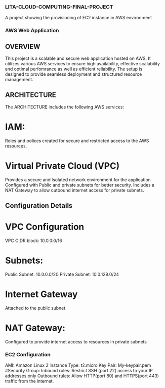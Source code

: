 ### LITA-CLOUD-COMPUTING-FINAL-PROJECT
 A project showing the provisioning of EC2 instance in AWS environment
 ### AWS Web Application
 ## OVERVIEW
 This project is a scalable and secure web application hosted on AWS. 
 It utilizes various AWS services to ensure high availability, effective scalability and optimal perfomrance as well as efficient reliability.
  The setup is designed to provide seamless deployment and structured resource management.
## ARCHITECTURE
The ARCHITECTURE includes the following AWS services:
# IAM:
Roles and polices created for secure and restricted access to the AWS resources.
# Virtual Private Cloud (VPC)
Provides a secure and Isolated network environment for the application
Configured with Public and private subnets for better security.
Includes a NAT Gateway to allow outbound internet access for private subnets.
## Configuration Details
# VPC Configuration
VPC CIDR block: 10.0.0.0/16
# Subnets:
Public Subnet: 10.0.0.0/20
Private Subnet: 10.0.128.0/24
# Internet Gateway
Attached to the public subnet.
# NAT Gateway:
Configured to provide internet access to resources in private subnets
### EC2 Configuration 
AMI: Amazon Linux 2
Instance Type: t2.micro
Key Pair: My-keypair.pem
#Security Group:
Inbound rules: Restrict SSH (port 22) access to your IP addresses only
Outbound rules: Allow HTTP(port 80) and HTTPS(port 443) traffic from the internet.

